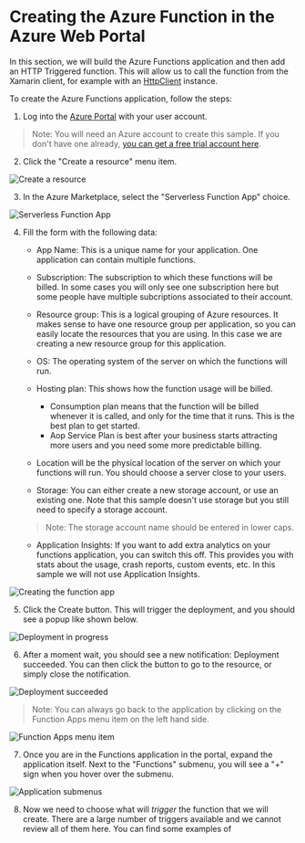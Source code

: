 # Creating the Azure Function in the Azure Web Portal

In this section, we will build the Azure Functions application and then add an HTTP Triggered function. This will allow us to call the function from the Xamarin client, for example with an [HttpClient](https://developer.xamarin.com/api/type/System.Net.Http.HttpClient/) instance.

To create the Azure Functions application, follow the steps:

1. Log into the [Azure Portal](http://portal.azure.com) with your user account.

> Note: You will need an Azure account to create this sample. If you don't have one already, [you can get a free trial account here](http://azure.microsoft.com/free/).

2. Click the "Create a resource" menu item.

![Create a resource](./Img/2017-12-25_11-28-43.png)

3. In the Azure Marketplace, select the "Serverless Function App" choice.

![Serverless Function App](./Img/2017-12-25_11-29-38.png)

4. Fill the form with the following data:

    - App Name: This is a unique name for your application. One application can contain multiple functions.

    - Subscription: The subscription to which these functions will be billed. In some cases you will only see one subscription here but some people have multiple subcriptions associated to their account.

    - Resource group: This is a logical grouping of Azure resources. It makes sense to have one resource group per application, so you can easily locate the resources that you are using. In this case we are creating a new resource group for this application.

    -  OS: The operating system of the server on which the functions will run.

    - Hosting plan: This shows how the function usage will be billed.
        - Consumption plan means that the function will be billed whenever it is called, and only for the time that it runs. This is the best plan to get started.
        - Aop Service Plan is best after your business starts attracting more users and you need some more predictable billing.

    - Location will be the physical location of the server on which your functions will run. You should choose a server close to your users.

    - Storage: You can either create a new storage account, or use an existing one. Note that this sample doesn't use storage but you still need to specify a storage account.

    > Note: The storage account name should be entered in lower caps.

    - Application Insights: If you want to add extra analytics on your functions application, you can switch this off. This provides you with stats about the usage, crash reports, custom events, etc. In this sample we will not use Application Insights.

![Creating the function app](./Img/2017-12-25_11-31-10.png)

5. Click the Create button. This will trigger the deployment, and you should see a popup like shown below.

![Deployment in progress](./Img/2017-12-25_11-31-59.png)

6. After a moment wait, you should see a new notification: Deployment succeeded. You can then click the button to go to the resource, or simply close the notification.

![Deployment succeeded](./Img/2017-12-25_11-33-09.png)

> Note: You can always go back to the application by clicking on the Function Apps menu item on the left hand side.

![Function Apps menu item](./Img/2017-12-25_11-33-36.png)

7. Once you are in the Functions application in the portal, expand the application itself. Next to the "Functions" submenu, you will see a "+" sign when you hover over the submenu.

![Application submenus](./Img/2017-12-25_11-40-33.png)

8. Now we need to choose what will *trigger* the function that we will create. There are a large number of triggers available and we cannot review all of them here. You can find some examples of 